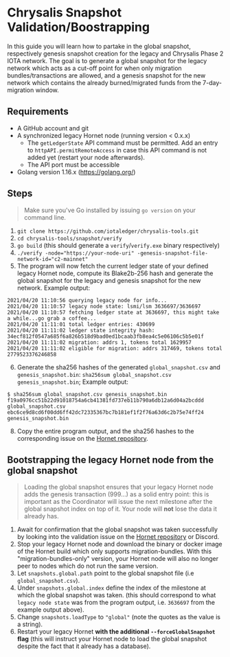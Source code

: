 # Chrysalis Snapshot Validation/Boostrapping

In this guide you will learn how to partake in the global snapshot, respectively genesis snapshot creation for the
legacy and Chrysalis Phase 2 IOTA network. The goal is to generate a global snapshot for the legacy network which acts
as a cut-off point for when only migration bundles/transactions are allowed, and a genesis snapshot for the new network
which contains the already burned/migrated funds from the 7-day-migration window.

## Requirements

- A GitHub account and git
- A synchronized legacy Hornet node (running version < 0.x.x)
    - The `getLedgerState` API command must be permitted. Add an entry to  `httpAPI.permitRemoteAccess` in case this API
      command is not added yet (restart your node afterwards).
    - The API port must be accessible
- Golang version 1.16.x (https://golang.org/)

## Steps

> Make sure you've Go installed by issuing `go version` on your command line.

1. `git clone https://github.com/iotaledger/chrysalis-tools.git`
2. `cd chrysalis-tools/snapshot/verify`
3. `go build` (this should generate a `verify`/`verify.exe` binary respectively)
4. `./verify -node="https://your-node-uri" -genesis-snapshot-file-network-id="c2-mainnet"`
5. The program will now fetch the current ledger state of your defined legacy Hornet node, compute its Blake2b-256 hash
   and generate the global snapshot for the legacy and genesis snapshot for the new network. Example output:

```
2021/04/20 11:10:56 querying legacy node for info...
2021/04/20 11:10:57 legacy node state: lsmi/lsm 3636697/3636697
2021/04/20 11:10:57 fetching ledger state at 3636697, this might take a while...go grab a coffee...
2021/04/20 11:11:01 total ledger entries: 430699
2021/04/20 11:11:02 ledger state integrity hash: 34ecf812f0547a685f6a826b518d9bad0ed1bcaab3fb8ea4c5e06106c5b5e01f
2021/04/20 11:11:02 migration: addrs 1, tokens total 1629957
2021/04/20 11:11:02 eligible for migration: addrs 317469, tokens total 2779523376246858
```

6. Generate the sha256 hashes of the generated `global_snapshot.csv`
   and `genesis_snapshot.bin`: `sha256sum global_snapshot.csv genesis_snapshot.bin`; Example output:

```
$ sha256sum global_snapshot.csv genesis_snapshot.bin 
f19a0976cc51b22d91018754a6cb41381fd737eb11b790a6db12a6d04a2bcddd  global_snapshot.csv
ebc6ce9d8cd6f00dd6ff42dc72335367bc7b181ef1f2f76a63d6c2b75e74ff24  genesis_snapshot.bin
```

8. Copy the entire program output, and the sha256 hashes to the corresponding issue on
   the [Hornet repository](https://github.com/gohornet/hornet).

## Bootstrapping the legacy Hornet node from the global snapshot

> Loading the global snapshot ensures that your legacy Hornet node adds the genesis transaction (999...) as a solid entry point:
> this is important as the Coordinator will issue the next milestone after the global snapshot index on top of it. Your node will **not** lose the data it already has.

1. Await for confirmation that the global snapshot was taken successfully by looking into the validation issue on
   the [Hornet repository](https://github.com/gohornet/hornet) or Discord.
1. Stop your legacy Hornet node and download the binary or docker image of the Hornet build which only supports
   migration-bundles. With this "migration-bundles-only" version, your Hornet node will also no longer peer to nodes
   which do not run the same version.
1. Let `snapshots.global.path` point to the global snapshot file (i.e `global_snapshot.csv`).
1. Under `snapshots.global.index` define the index of the milestone at which the global snapshot was taken. (this should
   correspond to what `legacy node state` was from the program output, i.e. `3636697` from the example output above).
1. Change `snapshots.loadType` to `"global"` (note the quotes as the value is a string).
1. Restart your legacy Hornet **with the additional `--forceGlobalSnapshot` flag** (this will instruct your Hornet node
   to load the global snapshot despite the fact that it already has a database).